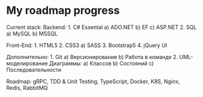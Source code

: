 # My roadmap progress

Current stack: 
  Backend:
    1. C# Essental
      a) ADO.NET
      b) EF
      c) ASP.NET
    2. SQL
      а) MySQL
      b) MSSQL
  
  Front-End:
    1. HTML5
    2. CSS3
       a) SASS
    3. Bootstrap5
    4. jQuery UI
  
  Дополнительно:
    1. Git
      a) Версионирование
      b) Работа в команде
    2. UML-моделирование
       Диаграммы:
       а) Классов
       b) Состояний
       c) Последовательности

Roadmap: gRPC, TDD & Unit Testing, TypeScript, Docker, K8S, Nginx, Redis, RabbitMQ
